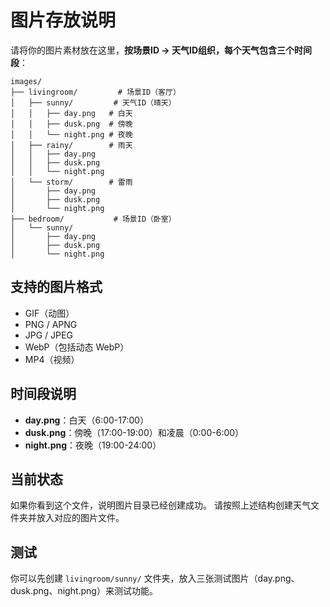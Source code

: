 # 图片存放说明

请将你的图片素材放在这里，**按场景ID → 天气ID组织，每个天气包含三个时间段**：

```
images/
├── livingroom/         # 场景ID（客厅）
│   ├── sunny/         # 天气ID（晴天）
│   │   ├── day.png   # 白天
│   │   ├── dusk.png  # 傍晚
│   │   └── night.png # 夜晚
│   ├── rainy/        # 雨天
│   │   ├── day.png
│   │   ├── dusk.png
│   │   └── night.png
│   └── storm/        # 雷雨
│       ├── day.png
│       ├── dusk.png
│       └── night.png
├── bedroom/           # 场景ID（卧室）
│   └── sunny/
│       ├── day.png
│       ├── dusk.png
│       └── night.png
```

## 支持的图片格式

- GIF（动图）
- PNG / APNG
- JPG / JPEG
- WebP（包括动态 WebP）
- MP4（视频）

## 时间段说明

- **day.png**：白天（6:00-17:00）
- **dusk.png**：傍晚（17:00-19:00）和凌晨（0:00-6:00）
- **night.png**：夜晚（19:00-24:00）

## 当前状态

如果你看到这个文件，说明图片目录已经创建成功。
请按照上述结构创建天气文件夹并放入对应的图片文件。

## 测试

你可以先创建 `livingroom/sunny/` 文件夹，放入三张测试图片（day.png、dusk.png、night.png）来测试功能。
